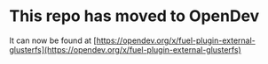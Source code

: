 # This repo has moved to OpenDev

It can now be found at [https://opendev.org/x/fuel-plugin-external-glusterfs](https://opendev.org/x/fuel-plugin-external-glusterfs)
